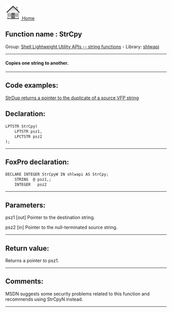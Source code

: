 [<img src="../../images/home.png"> Home ](https://github.com/VFPX/Win32API)  

## Function name : StrCpy
Group: [Shell Lightweight Utility APIs -- string functions](../../functions_group.md#Shell_Lightweight_Utility_APIs_--_string_functions)  -  Library: [shlwapi](../../../libraries.md#shlwapi)  
***  


#### Copies one string to another.
***  


## Code examples:
[StrDup returns a pointer to the duplicate of a source VFP string](../../samples/sample_181.md)  

## Declaration:
```foxpro  
LPTSTR StrCpy(
    LPTSTR psz1,
    LPCTSTR psz2
);  
```  
***  


## FoxPro declaration:
```foxpro  
DECLARE INTEGER StrCpyW IN shlwapi AS StrCpy;
	STRING  @ psz1,;
	INTEGER   psz2  
```  
***  


## Parameters:
psz1 
[out] Pointer to the destination string. 

psz2 
[in] Pointer to the null-terminated source string.  
***  


## Return value:
Returns a pointer to psz1.  
***  


## Comments:
MSDN suggests some security problems related to this function and recommends using StrCpyN instead.  
  
***  

